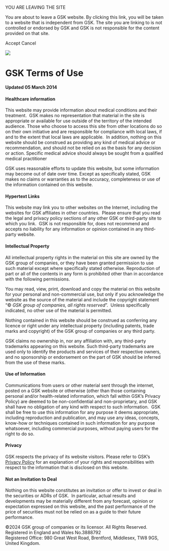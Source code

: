 YOU ARE LEAVING THE SITE

You are about to leave a GSK website. By clicking this link, you will be taken to a website that is independent from GSK. The site you are linking to is not controlled or endorsed by GSK and GSK is not responsible for the content provided on that site.

Accept Cancel

[![](/content/dam/cf/core-assets/logo/gsk/GSK-Primary-2022.png)](http://www.gsk.com/)

GSK Terms of Use
================

**Updated 05 March 2014[](http://preview143.gdsgsk.com/)**

#### **Healthcare information**

This website may provide information about medical conditions and their treatment.  GSK makes no representation that material in the site is appropriate or available for use outside of the territory of the intended audience. Those who choose to access this site from other locations do so on their own initiative and are responsible for compliance with local laws, if and to the extent that local laws are applicable.  In addition, nothing on this website should be construed as providing any kind of medical advice or recommendation, and should not be relied on as the basis for any decision or action. Specific medical advice should always be sought from a qualified medical practitioner

GSK uses reasonable efforts to update this website, but some information may become out of date over time. Except as specifically stated, GSK makes no claims or warranties as to the accuracy, completeness or use of the information contained on this website. 

#### **Hypertext Links**

This website may link you to other websites on the Internet, including the websites for GSK affiliates in other countries.  Please ensure that you read the legal and privacy policy sections of any other GSK or third-party site to which you link.  GSK is not responsible for, does not recommend and accepts no liability for any information or opinion contained in any third-party website.

#### **Intellectual Property**

All intellectual property rights in the material on this site are owned by the GSK group of companies, or they have been granted permission to use such material except where specifically stated otherwise. Reproduction of part or all of the contents in any form is prohibited other than in accordance with the following permissions.

You may read, view, print, download and copy the material on this website for your personal and non-commercial use, but only if you acknowledge the website as the source of the material and include the copyright statement “© _GSK group of companies, all rights reserved_”.  Unless specifically indicated, no other use of the material is permitted.

Nothing contained in this website should be construed as conferring any licence or right under any intellectual property (including patents, trade marks and copyright) of the GSK group of companies or any third party.

GSK claims no ownership in, nor any affiliation with, any third-party trademarks appearing on this website. Such third-party trademarks are used only to identify the products and services of their respective owners, and no sponsorship or endorsement on the part of GSK should be inferred from the use of these marks.

#### **Use of Information**

Communications from users or other material sent through the internet, posted on a GSK website or otherwise (other than those containing personal and/or health-related information, which fall within GSK’s Privacy Policy) are deemed to be non-confidential and non-proprietary, and GSK shall have no obligation of any kind with respect to such information.  GSK shall be free to use this information for any purpose it deems appropriate, including reproduction and publication, and may use any ideas, concepts, know-how or techniques contained in such information for any purpose whatsoever, including commercial purposes, without paying users for the right to do so.

#### **Privacy**

GSK respects the privacy of its website visitors. Please refer to GSK’s [Privacy Policy](http://www.privacy.gsk.com/us/english) for an explanation of your rights and responsibilities with respect to the information that is disclosed on this website.

#### **Not an Invitation to Deal**

Nothing on this website constitutes an invitation or offer to invest or deal in the securities or ADRs of GSK.  In particular, actual results and developments may be materially different from any forecast, opinion or expectation expressed on this website, and the past performance of the price of securities must not be relied on as a guide to their future performance.

©2024 GSK group of companies or its licensor. All Rights Reserved. Registered in England and Wales No.3888792  
Registered Office: 980 Great West Road, Brentford, Middlesex, TW8 9GS, United Kingdom.